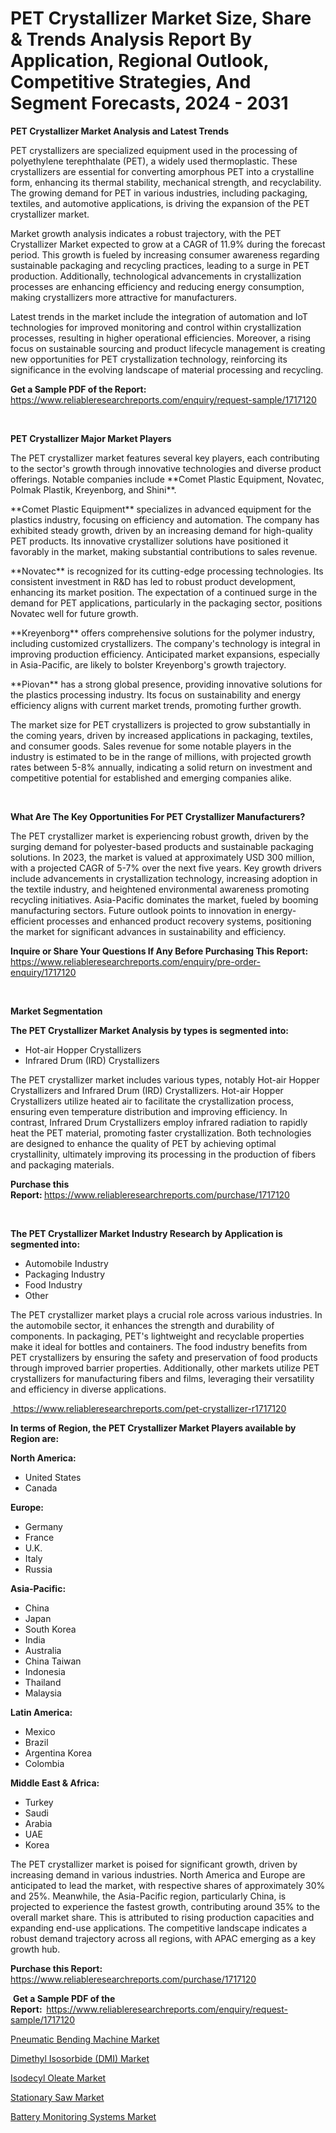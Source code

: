 <p><h1>PET Crystallizer Market Size, Share & Trends Analysis Report By Application, Regional Outlook, Competitive Strategies, And Segment Forecasts, 2024 - 2031</h1></p><p><strong>PET Crystallizer Market Analysis and Latest Trends</strong></p>
<p><p>PET crystallizers are specialized equipment used in the processing of polyethylene terephthalate (PET), a widely used thermoplastic. These crystallizers are essential for converting amorphous PET into a crystalline form, enhancing its thermal stability, mechanical strength, and recyclability. The growing demand for PET in various industries, including packaging, textiles, and automotive applications, is driving the expansion of the PET crystallizer market.</p><p>Market growth analysis indicates a robust trajectory, with the PET Crystallizer Market expected to grow at a CAGR of 11.9% during the forecast period. This growth is fueled by increasing consumer awareness regarding sustainable packaging and recycling practices, leading to a surge in PET production. Additionally, technological advancements in crystallization processes are enhancing efficiency and reducing energy consumption, making crystallizers more attractive for manufacturers.</p><p>Latest trends in the market include the integration of automation and IoT technologies for improved monitoring and control within crystallization processes, resulting in higher operational efficiencies. Moreover, a rising focus on sustainable sourcing and product lifecycle management is creating new opportunities for PET crystallization technology, reinforcing its significance in the evolving landscape of material processing and recycling.</p></p>
<p><strong>Get a Sample PDF of the Report:&nbsp;</strong> <a href="https://www.reliableresearchreports.com/enquiry/request-sample/1717120?utm_campaign=37&utm_medium=2&utm_source=Github&utm_content=ia&utm_term=13102024&utm_id=pet-crystallizer">https://www.reliableresearchreports.com/enquiry/request-sample/1717120</a></p>
<p>&nbsp;</p>
<p><strong>PET Crystallizer Major Market Players</strong></p>
<p><p>The PET crystallizer market features several key players, each contributing to the sector's growth through innovative technologies and diverse product offerings. Notable companies include **Comet Plastic Equipment, Novatec, Polmak Plastik, Kreyenborg, and Shini**.</p><p>**Comet Plastic Equipment** specializes in advanced equipment for the plastics industry, focusing on efficiency and automation. The company has exhibited steady growth, driven by an increasing demand for high-quality PET products. Its innovative crystallizer solutions have positioned it favorably in the market, making substantial contributions to sales revenue.</p><p>**Novatec** is recognized for its cutting-edge processing technologies. Its consistent investment in R&D has led to robust product development, enhancing its market position. The expectation of a continued surge in the demand for PET applications, particularly in the packaging sector, positions Novatec well for future growth.</p><p>**Kreyenborg** offers comprehensive solutions for the polymer industry, including customized crystallizers. The company's technology is integral in improving production efficiency. Anticipated market expansions, especially in Asia-Pacific, are likely to bolster Kreyenborg's growth trajectory.</p><p>**Piovan** has a strong global presence, providing innovative solutions for the plastics processing industry. Its focus on sustainability and energy efficiency aligns with current market trends, promoting further growth.</p><p>The market size for PET crystallizers is projected to grow substantially in the coming years, driven by increased applications in packaging, textiles, and consumer goods. Sales revenue for some notable players in the industry is estimated to be in the range of millions, with projected growth rates between 5-8% annually, indicating a solid return on investment and competitive potential for established and emerging companies alike.</p></p>
<p>&nbsp;</p>
<p><strong>What Are The Key Opportunities For PET Crystallizer Manufacturers?</strong></p>
<p><p>The PET crystallizer market is experiencing robust growth, driven by the surging demand for polyester-based products and sustainable packaging solutions. In 2023, the market is valued at approximately USD 300 million, with a projected CAGR of 5-7% over the next five years. Key growth drivers include advancements in crystallization technology, increasing adoption in the textile industry, and heightened environmental awareness promoting recycling initiatives. Asia-Pacific dominates the market, fueled by booming manufacturing sectors. Future outlook points to innovation in energy-efficient processes and enhanced product recovery systems, positioning the market for significant advances in sustainability and efficiency.</p></p>
<p><strong>Inquire or Share Your Questions If Any Before Purchasing This Report:</strong> <a href="https://www.reliableresearchreports.com/enquiry/pre-order-enquiry/1717120?utm_campaign=37&utm_medium=2&utm_source=Github&utm_content=ia&utm_term=13102024&utm_id=pet-crystallizer">https://www.reliableresearchreports.com/enquiry/pre-order-enquiry/1717120</a></p>
<p>&nbsp;</p>
<p><strong>Market Segmentation</strong></p>
<p><strong>The PET Crystallizer Market Analysis by types is segmented into:</strong></p>
<p><ul><li>Hot-air Hopper Crystallizers</li><li>Infrared Drum (IRD) Crystallizers</li></ul></p>
<p><p>The PET crystallizer market includes various types, notably Hot-air Hopper Crystallizers and Infrared Drum (IRD) Crystallizers. Hot-air Hopper Crystallizers utilize heated air to facilitate the crystallization process, ensuring even temperature distribution and improving efficiency. In contrast, Infrared Drum Crystallizers employ infrared radiation to rapidly heat the PET material, promoting faster crystallization. Both technologies are designed to enhance the quality of PET by achieving optimal crystallinity, ultimately improving its processing in the production of fibers and packaging materials.</p></p>
<p><strong>Purchase this Report:&nbsp;</strong><a href="https://www.reliableresearchreports.com/purchase/1717120?utm_campaign=37&utm_medium=2&utm_source=Github&utm_content=ia&utm_term=13102024&utm_id=pet-crystallizer">https://www.reliableresearchreports.com/purchase/1717120</a></p>
<p>&nbsp;</p>
<p><strong>The PET Crystallizer Market Industry Research by Application is segmented into:</strong></p>
<p><ul><li>Automobile Industry</li><li>Packaging Industry</li><li>Food Industry</li><li>Other</li></ul></p>
<p><p>The PET crystallizer market plays a crucial role across various industries. In the automobile sector, it enhances the strength and durability of components. In packaging, PET's lightweight and recyclable properties make it ideal for bottles and containers. The food industry benefits from PET crystallizers by ensuring the safety and preservation of food products through improved barrier properties. Additionally, other markets utilize PET crystallizers for manufacturing fibers and films, leveraging their versatility and efficiency in diverse applications.</p></p>
<p><a href="https://www.reliableresearchreports.com/pet-crystallizer-r1717120?utm_campaign=37&utm_medium=2&utm_source=Github&utm_content=ia&utm_term=13102024&utm_id=pet-crystallizer">&nbsp;https://www.reliableresearchreports.com/pet-crystallizer-r1717120</a></p>
<p><strong>In terms of Region, the PET Crystallizer Market Players available by Region are:</strong></p>
<p>
    <p> <strong> North America: </strong>
        <ul>
            <li>United States</li>
            <li>Canada</li>
        </ul>
        </p> 
    <p> <strong> Europe: </strong>
        <ul>
            <li>Germany</li>
            <li>France</li>
            <li>U.K.</li>
            <li>Italy</li>
            <li>Russia</li>
        </ul>
        </p> 
    <p> <strong> Asia-Pacific: </strong>
        <ul>
            <li>China</li>
            <li>Japan</li>
            <li>South Korea</li>
            <li>India</li>
            <li>Australia</li>
            <li>China Taiwan</li>
            <li>Indonesia</li>
            <li>Thailand</li>
            <li>Malaysia</li>
        </ul>
        </p> 
    <p> <strong> Latin America: </strong>
        <ul>
            <li>Mexico</li>
            <li>Brazil</li>
            <li>Argentina Korea</li>
            <li>Colombia</li>
        </ul>
        </p> 
    <p> <strong> Middle East & Africa: </strong>
        <ul>
            <li>Turkey</li>
            <li>Saudi</li>
            <li>Arabia</li>
            <li>UAE</li>
            <li>Korea</li>
        </ul>
    </p>
    </p>
<p><p>The PET crystallizer market is poised for significant growth, driven by increasing demand in various industries. North America and Europe are anticipated to lead the market, with respective shares of approximately 30% and 25%. Meanwhile, the Asia-Pacific region, particularly China, is projected to experience the fastest growth, contributing around 35% to the overall market share. This is attributed to rising production capacities and expanding end-use applications. The competitive landscape indicates a robust demand trajectory across all regions, with APAC emerging as a key growth hub.</p></p>
<p><strong>Purchase this Report: </strong><a href="https://www.reliableresearchreports.com/purchase/1717120?utm_campaign=37&utm_medium=2&utm_source=Github&utm_content=ia&utm_term=13102024&utm_id=pet-crystallizer">https://www.reliableresearchreports.com/purchase/1717120</a></p>
<p>&nbsp;<strong>Get a Sample PDF of the Report:&nbsp;&nbsp;</strong><a href="https://www.reliableresearchreports.com/enquiry/request-sample/1717120?utm_campaign=37&utm_medium=2&utm_source=Github&utm_content=ia&utm_term=13102024&utm_id=pet-crystallizer">https://www.reliableresearchreports.com/enquiry/request-sample/1717120</a></p>
<p><strong></strong></p>
<p><p><a href="https://issuu.com/reportprime-2/docs/pneumatic-bending-machine-market-si_eb538d450d41b0?utm_campaign=37&utm_medium=2&utm_source=Github&utm_content=ia&utm_term=13102024&utm_id=pet-crystallizer">Pneumatic Bending Machine Market</a></p><p><a href="https://github.com/LacThu1/Market-Research-Report-List-1/blob/main/dimethyl-isosorbide-dmi-market.md?utm_campaign=37&utm_medium=2&utm_source=Github&utm_content=ia&utm_term=13102024&utm_id=pet-crystallizer">Dimethyl Isosorbide (DMI) Market</a></p><p><a href="https://github.com/DianaWilson796/Market-Research-Report-List-1/blob/main/isodecyl-oleate-market.md?utm_campaign=37&utm_medium=2&utm_source=Github&utm_content=ia&utm_term=13102024&utm_id=pet-crystallizer">Isodecyl Oleate Market</a></p><p><a href="https://issuu.com/reportprime-2/docs/stationary-saw-market-size-2030.ppt_4cde5b15c7c9c1?utm_campaign=37&utm_medium=2&utm_source=Github&utm_content=ia&utm_term=13102024&utm_id=pet-crystallizer">Stationary Saw Market</a></p><p><a href="https://www.linkedin.com/pulse/battery-monitoring-systems-market-size-segmentation-trends-wumff?utm_campaign=37&utm_medium=2&utm_source=Github&utm_content=ia&utm_term=13102024&utm_id=pet-crystallizer">Battery Monitoring Systems Market</a></p></p>